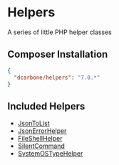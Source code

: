 Helpers
==========

A series of little PHP helper classes

Composer Installation
---------------------

```json
{
  "dcarbone/helpers": "7.0.*"
}
```

Included Helpers
----------------

- [JsonToList](docs/JSONTOLIST.md)
- [JsonErrorHelper](docs/JSONERRORHELPER.md)
- [FileShellHelper](docs/FILESHELLHELPER.md)
- [SilentCommand](docs/SILENTCOMMAND.md)
- [SystemOSTypeHelper](docs/SYSTEMOSTYPEHELPER.md)
